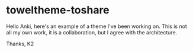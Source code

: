# toweltheme-toshare
Hello Anki, here's an example of a theme I've been working on. This is not all my own work, it is a collaboration, but I agree with the architecture. 

Thanks,
K2

